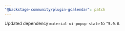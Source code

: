 ```yaml
---
'@backstage-community/plugin-gcalendar': patch
---
```


Updated dependency `material-ui-popup-state` to `^5.0.0`.
